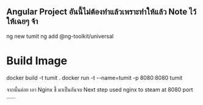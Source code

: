 ## Angular Project อันนี้ไม่ต้องทำแล้วเพราะทำให้แล้ว Note ไว้ให้เฉยๆ จ้า
ng new tumit
ng add @ng-toolkit/universal


# Build Image
docker build -t tumit .
docker run -t --name=tumit -p 8080:8080 tumit


จากนั้นค่อย เอา Nginx ชี้ มาเป็นอันจบ
Next step used nginx to steam at 8080 port ......